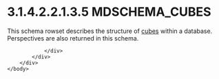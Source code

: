 <html dir="LTR" xmlns:mshelp="http://msdn.microsoft.com/mshelp" xmlns:ddue="http://ddue.schemas.microsoft.com/authoring/2003/5" xmlns:xlink="http://www.w3.org/1999/xlink" xmlns:tool="http://www.microsoft.com/tooltip">
    <head>
        <meta http-equiv="Content-Type" content="text/html; CHARSET=utf-8"></meta>
        <meta name="save" content="history"></meta>
        <title>3.1.4.2.2.1.3.5 MDSCHEMA_CUBES</title>
        <xml>
            <mshelp:toctitle title="3.1.4.2.2.1.3.5 MDSCHEMA_CUBES"></mshelp:toctitle>
            <mshelp:rltitle title="[MS-SSAS]: MDSCHEMA_CUBES"></mshelp:rltitle>
            <mshelp:keyword index="A" term="03530848-1a9a-48e4-b43d-c263b2961377"></mshelp:keyword>
            <mshelp:attr name="DCSext.ContentType" value="open specification"></mshelp:attr>
            <mshelp:attr name="AssetID" value="03530848-1a9a-48e4-b43d-c263b2961377"></mshelp:attr>
            <mshelp:attr name="TopicType" value="kbRef"></mshelp:attr>
            <mshelp:attr name="DCSext.Title" value="[MS-SSAS]: MDSCHEMA_CUBES" />
        </xml>
    </head>
    <body>
        <div id="header">
            <h1 class="heading">3.1.4.2.2.1.3.5 MDSCHEMA_CUBES</h1>
        </div>
        <div id="mainSection">
            <div id="mainBody">
                <div id="allHistory" class="saveHistory"></div>
                <div id="sectionSection0" class="section" name="collapseableSection">
                    

<p>This schema rowset describes the structure of <a href="8676f5ce-62d4-4244-a326-634bfed4aba4.md#gt_a0c8d97b-322c-4117-8525-37e5f26751e7">cubes</a> within a database.
Perspectives are also returned in this schema. </p>


                </div>
            </div>
        </div>
    </body>
</html>